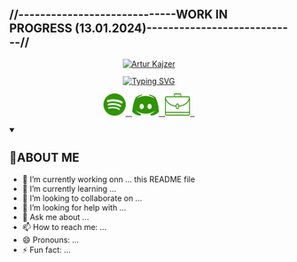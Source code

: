 <!DOCTYPE html>
<html lang="en">
<head>
    <meta charset="UTF-8">
    <meta name="viewport" content="width=device-width, initial-scale=1.0">
    <link rel="stylesheet" href="style.css">
</head>
<!-- CONSTRUCTION -->
<p text-align='center'>
    <h2>//-----------------------------WORK IN PROGRESS (13.01.2024)----------------------------//</h3>
</p>

<!-- KTO JA -->
<p align='center'>
<a href='https://d183lnwxwyo5i2.cloudfront.net/e3p2cx%2Fpreview%2F55303009%2Fmain_large.png?response-content-disposition=inline%3Bfilename%3D%22main_large.png%22%3B&response-content-type=image%2Fpng&Expires=1704630390&Signature=SIGFXx5SjPn5im2Pwd~uMZlb7R92FFb7CDeiUjNDxMNDV8wGMwFIlzYQZZmFzd-WBXei0JywwGEQpTs7l0T5CkhNyCVMHpRl1~jElNNG5iXULfqusbLyTUA9Lme2b1ImM4WQatidf72HDMdRWhSwOpxL5tUnZgShpXGfcE9SkvaGAzh5tetUq2BUsEOE5UtECiW1uz3W~Pbk4LzKpo7tEeFuKC78fUaewG-mk8wxXXMbppsE58bbGNccIRrTmIbfsxJIFfm4V7Ct0FvUo-dHngsXEknQU14TihCe~6UM6P~QRrBiXjJh~FLMVSqQQy1kkt00BqmY0wE5SpCJhLK78Q__&Key-Pair-Id=APKAJT5WQLLEOADKLHBQ'>
<img width='170' height='25' src='https://d3fopzgcfbf6a3.cloudfront.net/i55xbx%2Fpreview%2F55302809%2Fmain_large.png?response-content-disposition=inline%3Bfilename%3D%22main_large.png%22%3B&response-content-type=image%2Fpng&Expires=1704629464&Signature=gRF3TdfV3AjIXb3rRXAffqYR126XaMKP38ximpa6dICfYEfUBok9bV2lv4Y~IrooKaXBuAkJThZ~KxlI~BnjKXn8N8OaYA9wIawUn4I5iKpMHGN4fTGXuPWrZankG6uYrT4tFAf1sYEHD0~uqtx9Jv47~Oaq7VI2SMeRVrAD4jmc1zKHcdO0PQC~uCIz6YPd2h5SJWQk1RzI-ijNnMl0I9BAx7mUhIWKS87MP3uaRMXOkBAtWErV7BjBos5NQKDYEjATFQDFOTfRQefplLeERlrf-oWa0TCBstN-6A5L-go4DjUlO-l3U8iYls~FPDr~1PTtHwnH94BrwuEeJSkCgQ__&Key-Pair-Id=APKAJT5WQLLEOADKLHBQ' alt='Artur Kajzer'>
</a>

<!-- TYPING TEXT -->
<p align='center'>
  <a href="https://git.io/typing-svg" target="_blank"><img src="https://readme-typing-svg.demolab.com?font=Allerta&size=21&duration=4000&pause=1000&color=339406&center=true&random=false&width=435&lines=IT+high-school+student.;Coding+enthusiast.;(someday)+full-stack+web+developer.;Digital+artist.;" alt="Typing SVG" /></a>
  
<!-- SOCIAL MEDIA -->
<p align='center'>
  
  <!-- SPOTIFY -->
  <a href='https://open.spotify.com/user/3lve5iipdzcxild8ey2dxtdli?si=723d70ab90b84724' target="_blank">
  <img src='https://raw.githubusercontent.com/Kajzerooo/Kajzerooo/main/spotify.png' alt='Spotify Profile' width='40' height='40' border="0">&nbsp&nbsp
  
  <!-- DISCORD -->
  <a href='https://jpst.it/3xPvc'>
  <img src='https://raw.githubusercontent.com/Kajzerooo/Kajzerooo/main/discord.png' alt='Discord' width='48' height='38' border="0">&nbsp&nbsp

  <!-- PORTFOLIO -->
  <a href='https://erengy.github.io/under-construction/' target="_blank">
  <img src='https://raw.githubusercontent.com/Kajzerooo/Kajzerooo/main/Business_(48).png' alt='Graphics portfolio' width='45' height='40' border="0">&nbsp&nbsp
</p>

</a>

<details open>
    <summary><h2>👋ABOUT ME</h2></summary>
</details>


- 🔭 I’m currently working onn ... this README file
- 🌱 I’m currently learning ...
- 👯 I’m looking to collaborate on ...
- 🤔 I’m looking for help with ...
- 💬 Ask me about ...
- 📫 How to reach me: ...
- 😄 Pronouns: ...
- ⚡ Fun fact: ...

<!-- <a href="https://www.vecteezy.com/free-vector/portfolio-icon">Portfolio Icon Vectors by Vecteezy</a> -->
<!-- <style>
  div#user-content-socialmedia {
    text-align: center;
}
</style> -->